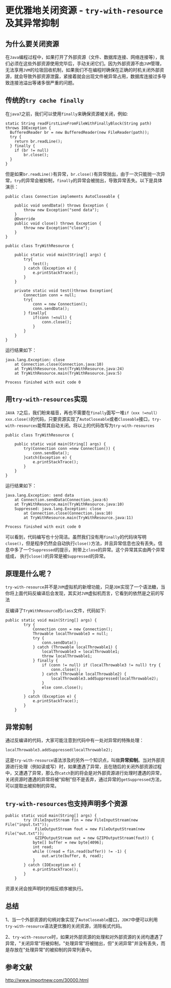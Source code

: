 # 更优雅地关闭资源 - `try-with-resource`及其异常抑制

## 为什么要关闭资源

在`Java`编程过程中，如果打开了外部资源（文件、数据库连接、网络连接等），我们必须在这些外部资源使用完毕后，手动关闭它们。因为外部资源不由`JVM`管理，无法享用`JVM`的垃圾回收机制，如果我们不在编程时确保在正确的时机关闭外部资源，就会导致外部资源泄露，紧接着就会出现文件被异常占用，数据库连接过多导致连接池溢出等诸多很严重的问题。

## 传统的`try cache finally`

在`java7`之前，我们可以使用`finally`来确保资源被关闭，例如:


```
static String readFirstLineFromFileWithFinallyBlock(String path) throws IOException {
  BufferedReader br = new BufferedReader(new FileReader(path));
  try {
    return br.readLine();
  } finally {
    if (br != null) 
        br.close();
  }
}
```

但是如果`br.readLine()`有异常，`br.close()`有异常抛出，由于一次只能抛一次异常，`try`的异常会被抑制，`finally`的异常会被抛出，导致异常丢失。以下是具体演示：

```
public class Connection implements AutoCloseable {

    public void sendData() throws Exception {
        throw new Exception("send data");
    }
    @Override
    public void close() throws Exception {
        throw new Exception("close");
    }
}

```

```
public class TryWithResource {

    public static void main(String[] args) {
        try{
            test();
        } catch (Exception e) {
            e.printStackTrace();
        }
    }

    private static void test()throws Exception{
        Connection conn = null;
        try{
            conn = new Connection();
            conn.sendData();
        } finally{
            if(conn !=null) {
                conn.close();
            }
        }
    }
}

```

运行结果如下：

```
java.lang.Exception: close
	at Connection.close(Connection.java:10)
	at TryWithResource.test(TryWithResource.java:24)
	at TryWithResource.main(TryWithResource.java:5)

Process finished with exit code 0
```

## 用`try-with-resources`实现

`JAVA 7`之后，我们盼来福音，再也不需要在`finally`面写一堆`if（xxx !=null）xxx.close()`的代码，只要资源实现了`AutoCloseable`或者`Closeable`接口，`try-with-resources`能帮其自动关闭。将以上的代码改写为`try-with-resources`

```
public class TryWithResource {

    public static void main(String[] args) {
        try(Connection conn =new Connection()) {
            conn.sendData();
        }catch(Exception e) {
            e.printStackTrace();
        }
    }
}
```
运行结果如下：

```
java.lang.Exception: send data
	at Connection.sendData(Connection.java:6)
	at TryWithResource.main(TryWithResource.java:10)
	Suppressed: java.lang.Exception: close
		at Connection.close(Connection.java:10)
		at TryWithResource.main(TryWithResource.java:11)

Process finished with exit code 0

```

可以看到，代码编写也十分简洁。虽然我们没有用`finally`的代码块写明`close()`，但是程序仍然会自动执行`close()`方法，并且异常信息也没有丢失。信息中多了一个`Suppressed`的提示，附带上`close`的异常。这个异常其实由两个异常组成， 执行`close()`的异常是被`Suppressed`的异常。

## 原理是什么呢？

`try-with-resource`并不是`JVM`虚拟机的新增功能，只是`JDK`实现了一个语法糖，当你将上面代码反编译后会发现，其实对`JVM`虚拟机而言，它看到的依然是之前的写法

反编译了`TryWithResource`的`class`文件，代码如下:

```
public static void main(String[] args) {
        try {
            Connection conn = new Connection();
            Throwable localThrowable3 = null;
            try {
                conn.sendData();
            } catch (Throwable localThrowable1) {
                localThrowable3 = localThrowable1;
                throw localThrowable1;
            } finally {
                if (conn != null) if (localThrowable3 != null) try {
                    conn.close();
                } catch (Throwable localThrowable2) {
                    localThrowable3.addSuppressed(localThrowable2);
                }
                else conn.close();
            }
        } catch (Exception e) {
            e.printStackTrace();
        }
    }

```

## 异常抑制

通过反编译的代码，大家可能注意到代码中有一处对异常的特殊处理：

`localThrowable3.addSuppressed(localThrowable2);`

这是`try-with-resource`语法涉及的另外一个知识点，叫做**异常抑制**。当对外部资源进行处理（例如读或写）时，如果遭遇了异常，且在随后的关闭外部资源过程中，又遭遇了异常，那么你`catch`到的将会是对外部资源进行处理时遭遇的异常，关闭资源时遭遇的异常将被“抑制”但不是丢弃，通过异常的`getSuppressed`方法，可以提取出被抑制的异常。

## `try-with-resources`也支持声明多个资源

```
public static void main(String[] args) {
        try (FileInputStream fin = new FileInputStream(new File("input.txt")); 
             FileOutputStream fout = new FileOutputStream(new File("out.txt"));
             GZIPOutputStream out = new GZIPOutputStream(fout)) {
            byte[] buffer = new byte[4096];
            int read;
            while ((read = fin.read(buffer)) != -1) {
                out.write(buffer, 0, read);
            }
        } catch (IOException e) {
            e.printStackTrace();
        }
    }

```
资源关闭会按声明时的相反顺序被执行。

## 总结

1、当一个外部资源的句柄对象实现了`AutoCloseable`接口，`JDK7`中便可以利用`try-with-resource`语法更优雅的关闭资源，消除板式代码。

2、`try-with-resource`时，如果对外部资源的处理和对外部资源的关闭均遭遇了异常，"关闭异常"将被抑制，"处理异常"将被抛出，但"关闭异常"并没有丢失，而是存放在"处理异常"的被抑制的异常列表中。


## 参考文献

http://www.importnew.com/30000.html
